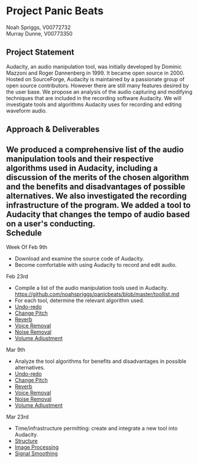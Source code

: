 Project Panic Beats
==============================
Noah Spriggs, V00772732  
Murray Dunne, V00773350


Project Statement
-----------------
Audacity, an audio manipulation tool, was initially developed by Dominic Mazzoni and Roger Dannenberg in 1999. It became open source in 2000. Hosted on SourceForge, Audacity is maintained by a passionate group of open source contributors. However there are still many features desired by the user base.
	We propose an analysis of the audio capturing and modifying techniques that are included in the recording software Audacity. We will investigate tools and algorithms Audacity uses for recording and editing waveform audio.  
	
Approach & Deliverables
-----------------------
We produced a comprehensive list of the audio manipulation tools and their respective algorithms used in Audacity, including a discussion of the merits of the chosen algorithm and the benefits and disadvantages of possible alternatives.
	We also investigated the recording infrastructure of the program. We added a tool to Audacity that changes the tempo of audio based on a user's conducting.  
Schedule
--------
Week Of
Feb 9th	
-	Download and examine the source code of Audacity. 
-	Become comfortable with using Audacity to record and edit audio.  

Feb 23rd	
-	Compile a list of the audio manipulation tools used in Audacity.  
	https://github.com/noahspriggs/panicbeats/blob/master/toollist.md
-	For each tool, determine the relevant algorithm used.  
  -	[Undo-redo](https://github.com/noahspriggs/panicbeats/blob/master/undoredo.md)
  -	[Change Pitch](https://github.com/noahspriggs/panicbeats/blob/master/changepitch.md)
  -	[Reverb](https://github.com/noahspriggs/panicbeats/blob/master/reverb.md)
  -	[Voice Removal](https://github.com/noahspriggs/panicbeats/blob/master/voiceremoval.md)
  -	[Noise Removal](https://github.com/noahspriggs/panicbeats/blob/master/noiseremoval.md)
  -	[Volume Adjustment](https://github.com/noahspriggs/panicbeats/blob/master/volumeadjustmenteffects.md)


Mar 9th	
-	Analyze the tool algorithms for benefits and disadvantages in possible alternatives.  
  -	[Undo-redo](https://github.com/noahspriggs/panicbeats/blob/master/undoredo.md)
  -	[Change Pitch](https://github.com/noahspriggs/panicbeats/blob/master/changepitch.md)
  -	[Reverb](https://github.com/noahspriggs/panicbeats/blob/master/reverb.md)
  -	[Voice Removal](https://github.com/noahspriggs/panicbeats/blob/master/voiceremoval.md)
  -	[Noise Removal](https://github.com/noahspriggs/panicbeats/blob/master/noiseremoval.md)
  -	[Volume Adjustment](https://github.com/noahspriggs/panicbeats/blob/master/volumeadjustmenteffects.md)

Mar 23rd
-	Time/infrastructure permitting: create and integrate a new tool into Audacity.  
  -	[Structure](https://github.com/noahspriggs/panicbeats/blob/master/pluginstructure.md)
  -	[Image Processing](https://github.com/noahspriggs/panicbeats/blob/master/imageprocessing.md)
  -	[Signal Smoothing](https://github.com/noahspriggs/panicbeats/blob/master/signalsmoothing.md)
